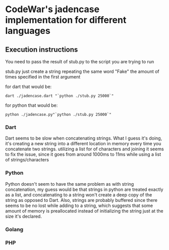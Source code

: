 # CodeWar's jadencase implementation for different languages

## Execution instructions

You need to pass the result of stub.py to the script you are trying to run

stub.py just create a string repeating the same word "Fake" the amount of times specified in the first argument 


for dart that would be:

``` dart ./jadencase.dart "`python ./stub.py 25000`" ```

for python that would be: 

``` python ./jadencase.py"`python ./stub.py 25000`" ```


### Dart

Dart seems to be slow when concatenating strings. What I guess it's doing, it's creating a new string into a different location in memory every time you concatenate two strings.
utilizing a list for of characters and joining it seems to fix the issue, since it goes from around 1000ms to 11ms while using a list of strings/characters


### Python

Python doesn't seem to have the same problem as with string concatenation, my guess would be that strings in python are treated exactly as a list, and concatenating to a string won't create a deep copy of the string as opposed to Dart. Also, strings are probably buffered since there seems to be no lost while adding to a string, which suggests that some amount of memory is preallocated instead of initializing the string just at the size it's declared.


### Golang

### PHP




